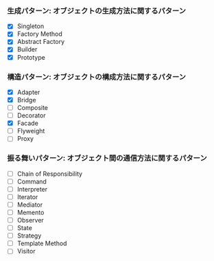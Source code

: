 ### 生成パターン: オブジェクトの生成方法に関するパターン
- [x] Singleton
- [x] Factory Method
- [x] Abstract Factory
- [x] Builder
- [x] Prototype

### 構造パターン: オブジェクトの構成方法に関するパターン
- [x] Adapter
- [x] Bridge
- [ ] Composite
- [ ] Decorator
- [x] Facade
- [ ] Flyweight
- [ ] Proxy

### 振る舞いパターン: オブジェクト間の通信方法に関するパターン
- [ ] Chain of Responsibility
- [ ] Command
- [ ] Interpreter
- [ ] Iterator
- [ ] Mediator
- [ ] Memento
- [ ] Observer
- [ ] State
- [ ] Strategy
- [ ] Template Method
- [ ] Visitor
